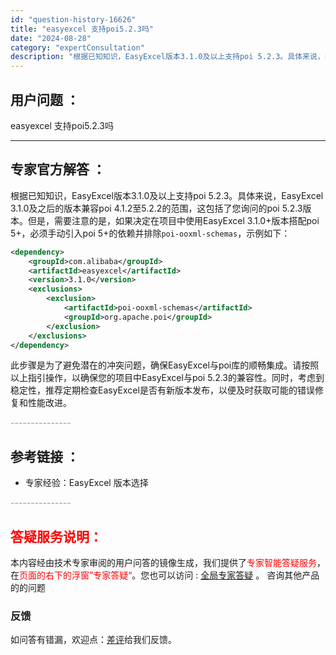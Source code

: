 ```yaml
---
id: "question-history-16626"
title: "easyexcel 支持poi5.2.3吗"
date: "2024-08-28"
category: "expertConsultation"
description: "根据已知知识，EasyExcel版本3.1.0及以上支持poi 5.2.3。具体来说，EasyExcel 3.1.0及之后的版本兼容poi 4.1.2至5.2.2的范围，这包括了您询问的poi 5.2.3版本。但是，需要注意的是，如果决定在项目中使用EasyExcel 3.1.0+版本搭配poi 5"
---
```


## 用户问题 ： 
 easyexcel 支持poi5.2.3吗  

---------------
## 专家官方解答 ：

根据已知知识，EasyExcel版本3.1.0及以上支持poi 5.2.3。具体来说，EasyExcel 3.1.0及之后的版本兼容poi 4.1.2至5.2.2的范围，这包括了您询问的poi 5.2.3版本。但是，需要注意的是，如果决定在项目中使用EasyExcel 3.1.0+版本搭配poi 5+，必须手动引入poi 5+的依赖并排除`poi-ooxml-schemas`，示例如下：

```xml
<dependency>
    <groupId>com.alibaba</groupId>
    <artifactId>easyexcel</artifactId>
    <version>3.1.0</version>
    <exclusions>
        <exclusion>
            <artifactId>poi-ooxml-schemas</artifactId>
            <groupId>org.apache.poi</groupId>
        </exclusion>
    </exclusions>
</dependency>
```

此步骤是为了避免潜在的冲突问题，确保EasyExcel与poi库的顺畅集成。请按照以上指引操作，以确保您的项目中EasyExcel与poi 5.2.3的兼容性。同时，考虑到稳定性，推荐定期检查EasyExcel是否有新版本发布，以便及时获取可能的错误修复和性能改进。


<font color="#949494">---------------</font> 


## 参考链接 ：

* 专家经验：EasyExcel 版本选择 


 <font color="#949494">---------------</font> 
 


## <font color="#FF0000">答疑服务说明：</font> 

本内容经由技术专家审阅的用户问答的镜像生成，我们提供了<font color="#FF0000">专家智能答疑服务</font>，在<font color="#FF0000">页面的右下的浮窗”专家答疑“</font>。您也可以访问 : [全局专家答疑](https://answer.opensource.alibaba.com/docs/intro) 。 咨询其他产品的的问题

### 反馈
如问答有错漏，欢迎点：[差评](https://ai.nacos.io/user/feedbackByEnhancerGradePOJOID?enhancerGradePOJOId=16627)给我们反馈。
